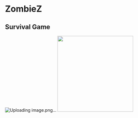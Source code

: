 # ZombieZ
## Survival Game

![Uploading image.png…]()
<img src="http://g.recordit.co/mHKAsCvg6J.gif" width=250><br>
